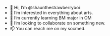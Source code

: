 - 👋 Hi, I’m @shaunthestrawberryboi
- 👀 I’m interested in everything about arts. 
- 🌱 I’m currently learning BM major in OM
- 💞️ I’m looking to collaborate on something new. 
- 📫 You can reach me on my socmed. 

<!---
shaunthestrawberryboi/shaunthestrawberryboi is a ✨ special ✨ repository because its `README.md` (this file) appears on your GitHub profile.
You can click the Preview link to take a look at your changes.
--->
